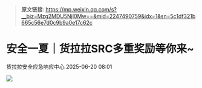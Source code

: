 > **原文链接**: https://mp.weixin.qq.com/s?__biz=Mzg2MDU5NjI0Mw==&mid=2247490759&idx=1&sn=5c1df321b665c56e7d0c9b9a0e17c62c

#  安全一夏｜货拉拉SRC多重奖励等你来~  
 货拉拉安全应急响应中心   2025-06-20 08:01  
  
![](https://mmbiz.qpic.cn/mmbiz_png/U83RJGeEWqTcpQHqJOp8OqPnCsyll9LLViakiaia0ANtZhbAJhkX84536mIzIq8icBexYOibcK1jZUJfHPWT4icExEcg/640?wx_fmt=png&from=appmsg "")  
  
  
  
